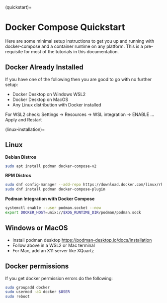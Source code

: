 (quickstart)=
# Docker Compose Quickstart

Here are some minimal setup instructions to get you up and running with docker-compose and a container runtime on any platform. This is a pre-requisite for most of the tutorials in this documentation.

## Docker Already Installed

If you have one of the following then you are good to go with no further setup:

- Docker Desktop on Windows WSL2
- Docker Desktop on MacOS
- Any Linux distribution with Docker installed

For WSL2 check: Settings → Resources → WSL integration → ENABLE ... Apply and Restart

(linux-installation)=
## Linux

**Debian Distros**

```bash
sudo apt install podman docker-compose-v2
```

**RPM Distros**

```bash
sudo dnf config-manager --add-repo https://download.docker.com/linux/rhel/docker-ce.repo
sudo dnf install podman docker-compose-plugin
```

**Podman Integration with Docker Compose**

```bash
systemctl enable --user podman.socket --now
export DOCKER_HOST=unix://$XDG_RUNTIME_DIR/podman/podman.sock
```

## Windows or MacOS

- Install podman desktop <https://podman-desktop.io/docs/installation>
- Follow [](linux-installation) above in a WSL2 or Mac terminal
- For Mac, add an X11 server like XQuartz

## Docker permissions

If you get docker permission errors do the following:

```bash
sudo groupadd docker
sudo usermod -aG docker $USER
sudo reboot
```
